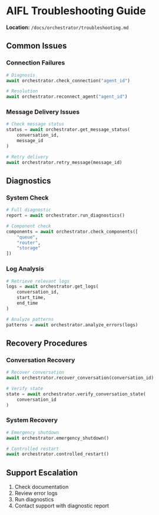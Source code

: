 # AIFL Troubleshooting Guide
**Location:** `/docs/orchestrator/troubleshooting.md`

## Common Issues

### Connection Failures
```python
# Diagnosis
await orchestrator.check_connection("agent_id")

# Resolution
await orchestrator.reconnect_agent("agent_id")
```

### Message Delivery Issues
```python
# Check message status
status = await orchestrator.get_message_status(
    conversation_id,
    message_id
)

# Retry delivery
await orchestrator.retry_message(message_id)
```

## Diagnostics

### System Check
```python
# Full diagnostic
report = await orchestrator.run_diagnostics()

# Component check
components = await orchestrator.check_components([
    "queue",
    "router",
    "storage"
])
```

### Log Analysis
```python
# Retrieve relevant logs
logs = await orchestrator.get_logs(
    conversation_id,
    start_time,
    end_time
)

# Analyze patterns
patterns = await orchestrator.analyze_errors(logs)
```

## Recovery Procedures

### Conversation Recovery
```python
# Recover conversation
await orchestrator.recover_conversation(conversation_id)

# Verify state
state = await orchestrator.verify_conversation_state(
    conversation_id
)
```

### System Recovery
```python
# Emergency shutdown
await orchestrator.emergency_shutdown()

# Controlled restart
await orchestrator.controlled_restart()
```

## Support Escalation
1. Check documentation
2. Review error logs
3. Run diagnostics
4. Contact support with diagnostic report

